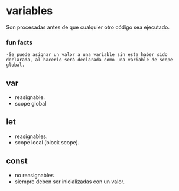 # variables

Son procesadas antes de que cualquier otro código sea ejecutado.

### fun facts

    -Se puede asignar un valor a una variable sin esta haber sido declarada, al hacerlo será declarada como una variable de scope global.

## var

- reasignable.
- scope global

## let

- reasignables.
- scope local (block scope).

## const

- no reasignables
- siempre deben ser inicializadas con un valor.
